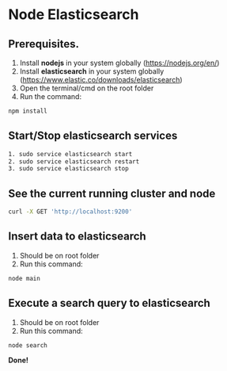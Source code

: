 # Node Elasticsearch

## Prerequisites.
1. Install **nodejs** in your system globally (https://nodejs.org/en/)
2. Install **elasticsearch** in your system globally (https://www.elastic.co/downloads/elasticsearch)
3. Open the terminal/cmd on the root folder
3. Run the command: 

```bash
npm install
```

## Start/Stop elasticsearch services

```bash
1. sudo service elasticsearch start
2. sudo service elasticsearch restart
3. sudo service elasticsearch stop
```

## See the current running cluster and node

```bash
curl -X GET 'http://localhost:9200'
```

## Insert data to elasticsearch
1. Should be on root folder
2. Run this command: 

```bash
node main
```

## Execute a search query to elasticsearch
1. Should be on root folder
2. Run this command: 

```bash
node search
```

**Done!**
